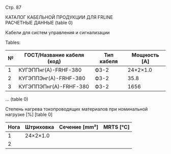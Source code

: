 Стр. 87

КАТАЛОГ КАБЕЛЬНОЙ ПРОДУКЦИИ ДЛЯ FRLINE  
РАСЧЕТНЫЕ ДАННЫЕ 
(table 0)

Кабели для систем управления и сигнализации  

Tables:

| № | ГОСТ/Название кабеля (код) | Тип кабеля | Мощность [A] |
|---|-----------------------------|------------|--------------|
| 1 | КУГЭППнг(А)-FRHF-380        | ФЗ-2      | 24×2×1.0     |
| 2 | КУГЭППЭнг(А)-FRHF-380       | ФЗ-2      | 35.8         |
| 3 | КУГЭППЭПнг(А)-FRHF-380       | ФЗ-2      | 1656         |

...
(table 0)


Степень нагрева токопроводящих материалов при номинальной нагрузке [%]
[table 0]

| Нога | Штриховка | Сечение [mm²] | MRTS [°C] |
|------|-----------|---------------|----------|
| 1    | 24×2×1.0   |              |          |
| 2    |            |               |          |